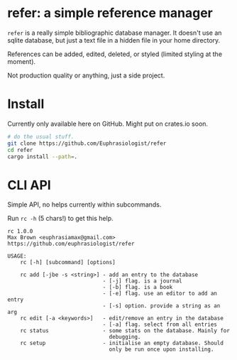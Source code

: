 # refer: a simple reference manager

`refer` is a really simple bibliographic database manager. It doesn't use an sqlite database, but just a text file in a hidden file in your home directory.

References can be added, edited, deleted, or styled (limited styling at the moment).

Not production quality or anything, just a side project.

# Install

Currently only available here on GitHub. Might put on crates.io soon.

```bash
# do the usual stuff.
git clone https://github.com/Euphrasiologist/refer
cd refer
cargo install --path=.
```

# CLI API

Simple API, no helps currently within subcommands.

Run `rc -h` (5 chars!) to get this help.

```
rc 1.0.0
Max Brown <euphrasiamax@gmail.com>
https://github.com/euphrasiologist/refer

USAGE:
    rc [-h] [subcommand] [options]

    rc add [-jbe -s <string>] - add an entry to the database
                              - [-j] flag. is a journal
                              - [-b] flag. is a book
                              - [-e] flag. use an editor to add an entry
                              - [-s] option. provide a string as an arg
    rc edit [-a <keywords>]   - edit/remove an entry in the database
                              - [-a] flag. select from all entries
    rc status                 - some stats on the database. Mainly for
                                debugging.
    rc setup                  - initialise an empty database. Should 
                                only be run once upon installing.
```